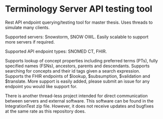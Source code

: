 # Terminology Server API testing tool
Rest API endpoint querying/testing tool for master thesis. Uses threads to simulate many clients.

Supported servers: Snowstorm, SNOW OWL. Easily scalable to support more servers if required.

Supported API endpoint types: SNOMED CT, FHIR.

Supports lookup of concept properties including preferred terms (PTs), fully specified names (FSNs), ancestors, parents and descendants.
Supports searching for concepts and their id tags given a search expression.
Supports the FHIR endpoints of $lookup, $subsumption, $validation and $translate. More support is easily added, please submit an issue for any endpoint you would like support for.

There is another thread-less project intended for direct communication between servers and external software. This software can be found in the IntegrationTest zip file. However, it does not receive updates and bugfixes at the same rate as this repository does.
